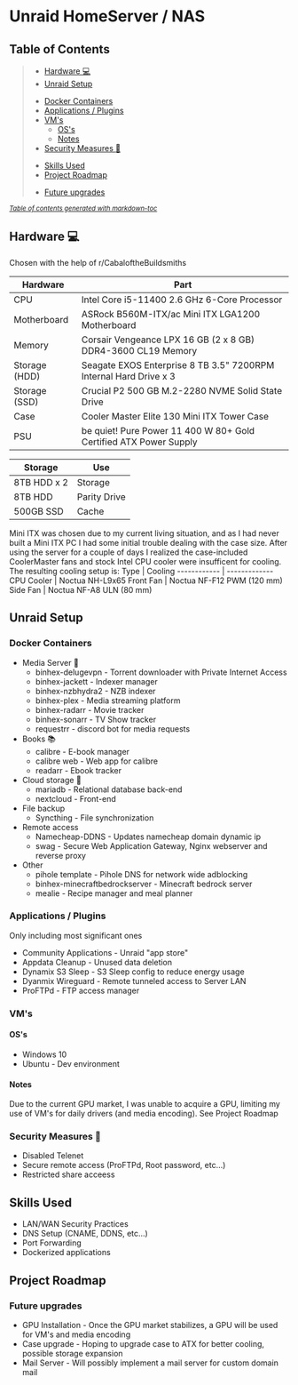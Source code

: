 # Unraid HomeServer / NAS
## Table of Contents
>- [Hardware :computer:](#hardware--computer-)
>- [Unraid Setup](#unraid-setup)
>  * [Docker Containers](#docker-containers)
>  * [Applications / Plugins](#applications---plugins)
>  * [VM's](#vm-s)
>    + [OS's](#os-s)
>    + [Notes](#notes)
>  * [Security Measures :closed_lock_with_key:](#security-measures--closed-lock-with-key-)
>- [Skills Used](#skills-used)
>- [Project Roadmap](#project-roadmap)
>  * [Future upgrades](#future-upgrades)

<small><i><a href='http://ecotrust-canada.github.io/markdown-toc/'>Table of contents generated with markdown-toc</a></i></small>

## Hardware :computer:
Chosen with the help of r/CabaloftheBuildsmiths

Hardware | Part
------------ | -------------
CPU | Intel Core i5-11400 2.6 GHz 6-Core Processor
Motherboard | ASRock B560M-ITX/ac Mini ITX LGA1200 Motherboard
Memory | Corsair Vengeance LPX 16 GB (2 x 8 GB) DDR4-3600 CL19 Memory
Storage (HDD) | Seagate EXOS Enterprise 8 TB 3.5" 7200RPM Internal Hard Drive x 3
Storage (SSD) | Crucial P2 500 GB M.2-2280 NVME Solid State Drive
Case | Cooler Master Elite 130 Mini ITX Tower Case
PSU | be quiet! Pure Power 11 400 W 80+ Gold Certified ATX Power Supply

Storage | Use |
------------ | -------------
8TB HDD x 2 | Storage
8TB HDD | Parity Drive
500GB SSD | Cache

Mini ITX was chosen due to my current living situation, and as I had never built a Mini ITX PC I had some initial trouble dealing with the case size.
After using the server for a couple of days I realized the case-included CoolerMaster fans and stock Intel CPU cooler were insufficent for cooling.
The resulting cooling setup is:
Type | Cooling
------------ | -------------
CPU Cooler | Noctua NH-L9x65 
Front Fan | Noctua NF-F12 PWM (120 mm)
Side Fan | Noctua NF-A8 ULN (80 mm)

## Unraid Setup
### Docker Containers
* Media Server :movie_camera:
  * binhex-delugevpn - Torrent downloader with Private Internet Access
  * binhex-jackett - Indexer manager
  * binhex-nzbhydra2 - NZB indexer
  * binhex-plex - Media streaming platform
  * binhex-radarr - Movie tracker
  * binhex-sonarr - TV Show tracker
  * requestrr - discord bot for media requests
* Books :books:
  * calibre -  E-book manager
  * calibre web - Web app for calibre
  * readarr - Ebook tracker
* Cloud storage :floppy_disk:
  * mariadb - Relational database back-end
  * nextcloud - Front-end
* File backup
  * Syncthing - File synchronization
* Remote access
  * Namecheap-DDNS - Updates namecheap domain dynamic ip
  * swag - Secure Web Application Gateway, Nginx webserver and reverse proxy
* Other
  * pihole template - Pihole DNS for network wide adblocking
  * binhex-minecraftbedrockserver - Minecraft bedrock server
  * mealie - Recipe manager and meal planner

### Applications / Plugins
Only including most significant ones
* Community Applications - Unraid "app store"
* Appdata Cleanup - Unused data deletion
* Dynamix S3 Sleep - S3 Sleep config to reduce energy usage
* Dyanmix Wireguard - Remote tunneled access to Server LAN
* ProFTPd - FTP access manager

### VM's
#### OS's
* Windows 10
* Ubuntu - Dev environment
#### Notes
Due to the current GPU market, I was unable to acquire a GPU, limiting my use of VM's for daily drivers (and media encoding).
See Project Roadmap

### Security Measures :closed_lock_with_key:
* Disabled Telenet
* Secure remote access (ProFTPd, Root password, etc...)
* Restricted share acceess

## Skills Used
* LAN/WAN Security Practices
* DNS Setup (CNAME, DDNS, etc...)
* Port Forwarding
* Dockerized applications

## Project Roadmap
### Future upgrades
* GPU Installation - Once the GPU market stabilizes, a GPU will be used for VM's and media encoding
* Case upgrade - Hoping to upgrade case to ATX for better cooling, possible storage expansion
* Mail Server - Will possibly implement a mail server for custom domain mail
